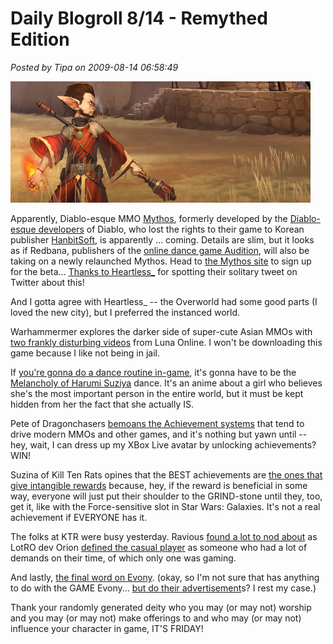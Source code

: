 # Daily Blogroll 8/14 - Remythed Edition

*Posted by Tipa on 2009-08-14 06:58:49*

![The Resurrection of Mythos?](../uploads/2009/08/mythostease.jpg "The Resurrection of Mythos?")

Apparently, Diablo-esque MMO [Mythos](http://en.wikipedia.org/wiki/Mythos_%28computer_game%29), formerly developed by the [Diablo-esque developers](http://en.wikipedia.org/wiki/Flagship_Studios) of Diablo, who lost the rights to their game to Korean publisher [HanbitSoft](http://www.hanbitsoft.com/about/company/about_hanbit.asp), is apparently ... coming. Details are slim, but it looks as if Redbana, publishers of the [online dance game Audition](http://audition.redbana.com/), will also be taking on a newly relaunched Mythos. Head to [the Mythos site](http://www.mythos.com/) to sign up for the beta... [Thanks to Heartless\_](http://hgamer.blogspot.com/2009/08/mythos-something-is-coming.html) for spotting their solitary tweet on Twitter about this!

And I gotta agree with Heartless\_ -- the Overworld had some good parts (I loved the new city), but I preferred the instanced world.

Warhammermer explores the darker side of super-cute Asian MMOs with [two frankly disturbing videos](http://exploringwar.wordpress.com/2009/08/14/luna-online-dance-videos/) from Luna Online. I won't be downloading this game because I like not being in jail.

If [you're gonna do a dance routine in-game](http://www.youtube.com/watch?v=akAEd-4A4BA), it's gonna have to be the [Melancholy of Harumi Suziya](http://www.youtube.com/watch?v=c5G5bD2Do-k) dance. It's an anime about a girl who believes she's the most important person in the entire world, but it must be kept hidden from her the fact that she actually IS.

Pete of Dragonchasers [bemoans the Achievement systems](http://dragonchasers.com/2009/08/13/achievements/) that tend to drive modern MMOs and other games, and it's nothing but yawn until -- hey, wait, I can dress up my XBox Live avatar by unlocking achievements? WIN!

Suzina of Kill Ten Rats opines that the BEST achievements are [the ones that give intangible rewards](http://www.killtenrats.com/2009/08/13/elitestatus/) because, hey, if the reward is beneficial in some way, everyone will just put their shoulder to the GRIND-stone until they, too, get it, like with the Force-sensitive slot in Star Wars: Galaxies. It's not a real achievement if EVERYONE has it.

The folks at KTR were busy yesterday. Ravious [found a lot to nod about](http://www.killtenrats.com/2009/08/13/another-casual-player-definition/) as LotRO dev Orion [defined the casual player](http://my.lotro.com/orion/2009/08/12/day-14-a-tale-of-a-design/) as someone who had a lot of demands on their time, of which only one was gaming.

And lastly, [the final word on Evony](http://www.ommatidia.org/2009/08/13/evony/). (okay, so I'm not sure that has anything to do with the GAME Evony... [but do their advertisement](http://www.lazygamer.co.za/general-news/a-history-of-evony-ads-the-insanity-continues)s? I rest my case.)

Thank your randomly generated deity who you may (or may not) worship and you may (or may not) make offerings to and who may (or may not) influence your character in game, IT'S FRIDAY!

